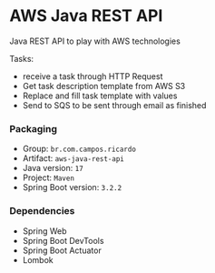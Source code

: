 # AWS Java REST API
Java REST API to play with AWS technologies

Tasks:
- receive a task through HTTP Request
- Get task description template from AWS S3
- Replace and fill task template with values
- Send to SQS to be sent through email as finished

### Packaging

- Group: `br.com.campos.ricardo`
- Artifact: `aws-java-rest-api`
- Java version: `17`
- Project: `Maven`
- Spring Boot version: `3.2.2`

### Dependencies
- Spring Web
- Spring Boot DevTools
- Spring Boot Actuator
- Lombok
